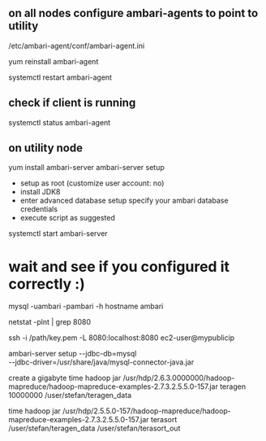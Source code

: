 
## on all nodes configure ambari-agents to point to utility
/etc/ambari-agent/conf/ambari-agent.ini

yum reinstall ambari-agent

systemctl restart ambari-agent
## check if client is running
systemctl status ambari-agent

## on utility node
yum install ambari-server
ambari-server setup

* setup as root (customize user account: no)
* install JDK8
* enter advanced database setup
  specify your ambari database credentials
* execute script as suggested

systemctl start ambari-server
# wait and see if you configured it correctly :)
mysql -uambari -pambari -h hostname ambari

netstat -plnt | grep 8080

ssh -i /path/key.pem -L 8080:localhost:8080 ec2-user@mypublicip

ambari-server setup --jdbc-db=mysql \
--jdbc-driver=/usr/share/java/mysql-connector-java.jar

create a gigabyte
time hadoop jar /usr/hdp/2.6.3.0000000/hadoop-mapreduce/hadoop-mapreduce-examples-2.7.3.2.5.5.0-157.jar teragen 10000000 /user/stefan/teragen_data

time hadoop jar /usr/hdp/2.5.5.0-157/hadoop-mapreduce/hadoop-mapreduce-examples-2.7.3.2.5.5.0-157.jar terasort /user/stefan/teragen_data /user/stefan/terasort_out
